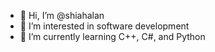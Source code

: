 - 👋 Hi, I’m @shiahalan
- 👀 I’m interested in software development
- 🌱 I’m currently learning C++, C#, and Python
